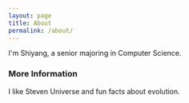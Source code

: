 ```yaml
---
layout: page
title: About
permalink: /about/
---
```


I'm Shiyang, a senior majoring in Computer Science. 

### More Information

I like Steven Universe and fun facts about evolution. 


